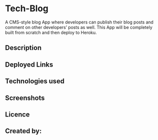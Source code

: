 # Tech-Blog
A CMS-style blog App where developers can publish their blog posts and comment on other developers’ posts as well. This App will be completely built from scratch and then deploy to Heroku.

## Description

## Deployed Links

## Technologies used



## Screenshots

## Licence

## Created by:





